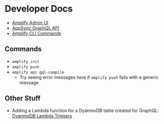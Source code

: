 # Developer Docs

- [Amplify Admin UI]
- [AppSync GraphQL API]
- [Amplify CLI Commands]

## Commands

- `amplify init`
- `amplify push`
- `amplify api gql-compile`
  - Try seeing error messages here if `amplify push` fails with a generic message

## Other Stuff

- Adding a Lambda function for a DyanmoDB table created for GraphQL: [DyanmoDB Lambda Triggers]



<!-- Links -->
[Amplify Admin UI]: https://us-east-1.admin.amplifyapp.com/admin/d5u222qsuh3lu/dev/graphql
[AppSync GraphQL API]: https://us-east-1.console.aws.amazon.com/appsync/home?region=us-east-1#/bu7sog55jfdeboiekpcjbz5caa/v1/queries
[Amplify CLI Commands]: https://github.com/aws-amplify/amplify-cli#commands-summary
[DyanmoDB Lambda Triggers]: https://docs.amplify.aws/cli/usage/lambda-triggers/#as-a-part-of-the-graphql-api-types-with-model-annotation